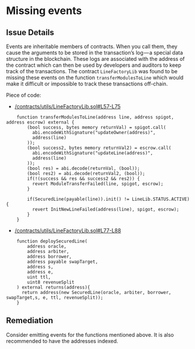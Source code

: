 # Missing events

## Issue Details
Events are inheritable members of contracts. When you call them, they cause the arguments to be stored in the transaction’s log — a special data structure in the blockchain.
These logs are associated with the address of the contract which can then be used by developers and auditors to keep track of the transactions.
The contract `LineFactoryLib` was found to be missing these events on the function `transferModulesToLine` which would make it difficult or impossible to track these transactions off-chain.

Piece of code:
- [/contracts/utils/LineFactoryLib.sol#L57-L75](https://github.com/debtdao/Line-of-Credit/blob/e8aa08b44f6132a5ed901f8daa231700c5afeb3a/contracts/utils/LineFactoryLib.sol#L57-L75)
```
    function transferModulesToLine(address line, address spigot, address escrow) external {
        (bool success, bytes memory returnVal) = spigot.call(
          abi.encodeWithSignature("updateOwner(address)",
          address(line)
        ));
        (bool success2, bytes memory returnVal2) = escrow.call(
          abi.encodeWithSignature("updateLine(address)",
          address(line)
        ));
        (bool res) = abi.decode(returnVal, (bool));
        (bool res2) = abi.decode(returnVal2, (bool));
        if(!(success && res && success2 && res2)) {
          revert ModuleTransferFailed(line, spigot, escrow);
        }

        if(SecuredLine(payable(line)).init() != LineLib.STATUS.ACTIVE) {
          revert InitNewLineFailed(address(line), spigot, escrow);
        }
    }
```
- [/contracts/utils/LineFactoryLib.sol#L77-L88](https://github.com/debtdao/Line-of-Credit/blob/e8aa08b44f6132a5ed901f8daa231700c5afeb3a/contracts/utils/LineFactoryLib.sol#L77-L88)
```
    function deploySecuredLine(
        address oracle, 
        address arbiter,
        address borrower, 
        address payable swapTarget,
        address s,
        address e,
        uint ttl, 
        uint8 revenueSplit
    ) external returns(address){
      return address(new SecuredLine(oracle, arbiter, borrower, swapTarget,s, e, ttl, revenueSplit));
    }
```

## Remediation
Consider emitting events for the functions mentioned above. It is also recommended to have the addresses indexed.